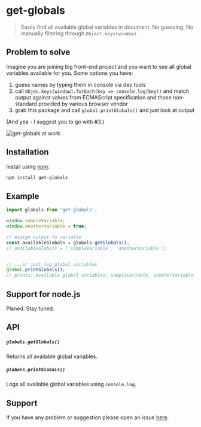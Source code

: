 
# get-globals

> Easily find all available global variables in document. No guessing. No manually filtering through `Object.keys(window)`.

## Problem to solve
Imagine you are joining big front-end project and you want to see all global variables available for you. Some options you have:
 1. guess names by typing them in console via dev tools
 2. call `Objec.keys(window).forEach(key => console.log(key))` and match output against values from ECMAScript specification and those non-standard provided by various browser vendor
 3. grab this package and call `global.printGlobals()` and just look at output

(And yea - I suggest you to go with #3.)

![get-globals at work](http://i.imgur.com/t0g8Hgv.gif)

## Installation

Install using [npm](https://www.npmjs.org/):

```sh
npm install get-globals
```

## Example

```javascript
import globals from 'get-globals';

window.sampleVariable;
window.anotherVariable = true;

// assign output to variable
const availableGlobals = globals.getGlobals();
// availableGlobals = ['sampleVariable', 'anotherVariable'];


// ...or just log global variables 
global.printGlobals();
// prints: Available global variables: sampleVariable, anotherVariable.

```

## Support for node.js

Planed. Stay tuned.

## API
##### `globals.getGlobals()`
Returns all available global variables.

##### `globals.printGlobals()`
Logs all available global variables using `console.log`.

## Support

If you have any problem or suggestion please open an issue [here](https://github.com/reod/get-globals/issues).
